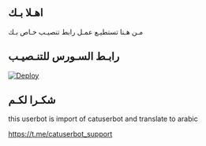 ## اهـلا بـك
مـن هـنا تستطيـع عمـل رابط تنصيـب خـاص بـك

## رابـط السـورس للتنـصيـب

[![Deploy](https://www.herokucdn.com/deploy/button.svg)](https://heroku.com/deploy?template=https://github.com/gncobra5/jmthon)

## شكـرا لكـم 


this userbot is import of catuserbot and translate to arabic

https://t.me/catuserbot_support

